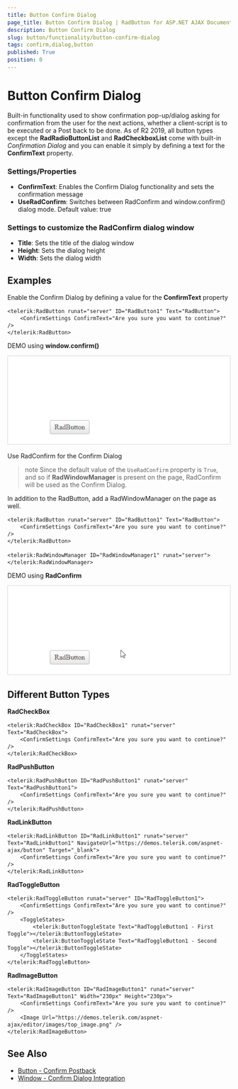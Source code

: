 ```yaml
---
title: Button Confirm Dialog
page_title: Button Confirm Dialog | RadButton for ASP.NET AJAX Documentation
description: Button Confirm Dialog
slug: button/functionality/button-confirm-dialog
tags: confirm,dialog,button
published: True
position: 0
---
```


# Button Confirm Dialog

Built-in functionality used to show confirmation pop-up/dialog asking for confirmation from the user for the next actions, whether a client-script is to be executed or a Post back to be done. As of R2 2019, all button types except the **RadRadioButtonList** and **RadCheckboxList** come with built-in *Confirmation Dialog* and you can enable it simply by defining a text for the **ConfirmText** property.

### Settings/Properties

* **ConfirmText**: Enables the Confirm Dialog functionality and sets the confirmation message
* **UseRadConfirm**: Switches between RadConfirm and window.confirm() dialog mode. Default value: true

### Settings to customize the RadConfirm dialog window

* **Title**: Sets the title of the dialog window
* **Height**: Sets the dialog height
* **Width**: Sets the dialog width

## Examples

Enable the Confirm Dialog by defining a value for the **ConfirmText** property

````ASP.NET
<telerik:RadButton runat="server" ID="RadButton1" Text="RadButton">
    <ConfirmSettings ConfirmText="Are you sure you want to continue?" />
</telerik:RadButton>
````

DEMO using **window.confirm()**

![Button Confirm Dialog using Window.confirm()](images/button-confirm-dialog-window-confirm.gif)

Use RadConfirm for the Confirm Dialog

>note Since the default value of the `UseRadConfirm` property is `True`, and so if **RadWindowManager** is present on the page, RadConfirm will be used as the Confirm Dialog.

In addition to the RadButton, add a RadWindowManager on the page as well.

````ASP.NET
<telerik:RadButton runat="server" ID="RadButton1" Text="RadButton">
    <ConfirmSettings ConfirmText="Are you sure you want to continue?"  />
</telerik:RadButton>

<telerik:RadWindowManager ID="RadWindowManager1" runat="server"></telerik:RadWindowManager>
````

DEMO using **RadConfirm**

![Button Confirm Dialog using RadConfirm](images/button-confirm-dialog-radconfirm.gif)

## Different Button Types

**RadCheckBox**

````ASP.NET
<telerik:RadCheckBox ID="RadCheckBox1" runat="server" Text="RadCheckBox">
    <ConfirmSettings ConfirmText="Are you sure you want to continue?" />
</telerik:RadCheckBox>
````
**RadPushButton**

````ASP.NET
<telerik:RadPushButton ID="RadPushButton1" runat="server" Text="RadPushButton1">
    <ConfirmSettings ConfirmText="Are you sure you want to continue?" />
</telerik:RadPushButton>
````

**RadLinkButton**

````ASP.NET
<telerik:RadLinkButton ID="RadLinkButton1" runat="server" Text="RadLinkButton1" NavigateUrl="https://demos.telerik.com/aspnet-ajax/button" Target="_blank">
    <ConfirmSettings ConfirmText="Are you sure you want to continue?" />
</telerik:RadLinkButton>
````

**RadToggleButton**

````ASP.NET
<telerik:RadToggleButton runat="server" ID="RadToggleButton1">
    <ConfirmSettings ConfirmText="Are you sure you want to continue?" />
    <ToggleStates>
        <telerik:ButtonToggleState Text="RadToggleButton1 - First Toggle"></telerik:ButtonToggleState>
        <telerik:ButtonToggleState Text="RadToggleButton1 - Second Toggle"></telerik:ButtonToggleState>
    </ToggleStates>
</telerik:RadToggleButton>
````

**RadImageButton**

````ASP.NET
<telerik:RadImageButton ID="RadImageButton1" runat="server" Text="RadImageButton1" Width="230px" Height="230px">
    <ConfirmSettings ConfirmText="Are you sure you want to continue?" />
    <Image Url="https://demos.telerik.com/aspnet-ajax/editor/images/top_image.png" />
</telerik:RadImageButton>
````

## See Also

 * [Button - Confirm Postback](https://demos.telerik.com/aspnet-ajax/button/examples/confirm/defaultcs.aspx)
 * [Window - Confirm Dialog Integration](https://demos.telerik.com/aspnet-ajax/window/examples/confirmserverclicks/defaultcs.aspx)
